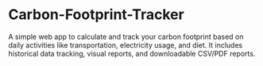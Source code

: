 # Carbon-Footprint-Tracker
A simple web app to calculate and track your carbon footprint based on daily activities like transportation, electricity usage, and diet. It includes historical data tracking, visual reports, and downloadable CSV/PDF reports.
